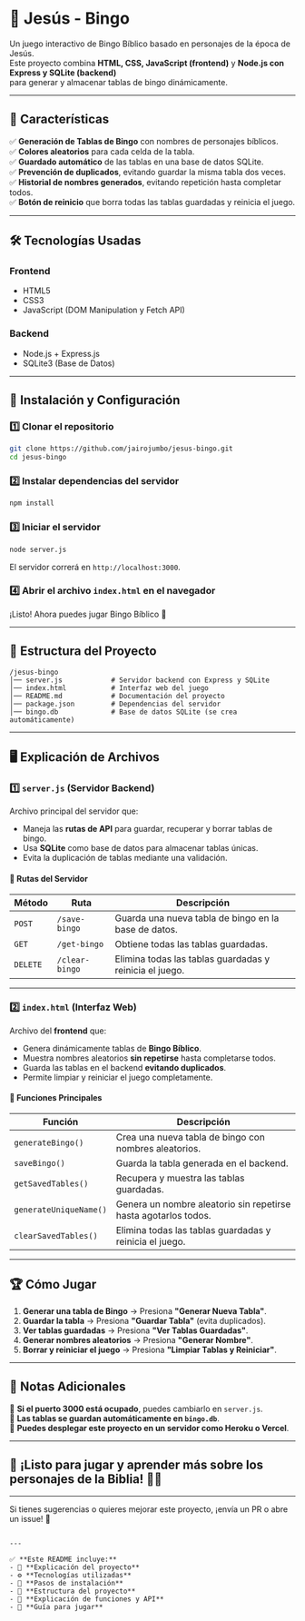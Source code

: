 # 🎉 **Jesús - Bingo**

Un juego interactivo de Bingo Bíblico basado en personajes de la época de Jesús.  
Este proyecto combina **HTML, CSS, JavaScript (frontend)** y **Node.js con Express y SQLite (backend)**  
para generar y almacenar tablas de bingo dinámicamente.  

---

## 🚀 **Características**
✅ **Generación de Tablas de Bingo** con nombres de personajes bíblicos.  
✅ **Colores aleatorios** para cada celda de la tabla.  
✅ **Guardado automático** de las tablas en una base de datos SQLite.  
✅ **Prevención de duplicados**, evitando guardar la misma tabla dos veces.  
✅ **Historial de nombres generados**, evitando repetición hasta completar todos.  
✅ **Botón de reinicio** que borra todas las tablas guardadas y reinicia el juego.  

---

## 🛠️ **Tecnologías Usadas**
### **Frontend**
- HTML5
- CSS3
- JavaScript (DOM Manipulation y Fetch API)

### **Backend**
- Node.js + Express.js
- SQLite3 (Base de Datos)

---

## 🔧 **Instalación y Configuración**
### **1️⃣ Clonar el repositorio**
```sh
git clone https://github.com/jairojumbo/jesus-bingo.git
cd jesus-bingo
```

### **2️⃣ Instalar dependencias del servidor**
```sh
npm install
```

### **3️⃣ Iniciar el servidor**
```sh
node server.js
```
El servidor correrá en `http://localhost:3000`.

### **4️⃣ Abrir el archivo `index.html` en el navegador**
¡Listo! Ahora puedes jugar Bingo Bíblico 🎉

---

## 📂 **Estructura del Proyecto**
```
/jesus-bingo
│── server.js            # Servidor backend con Express y SQLite
│── index.html           # Interfaz web del juego
│── README.md            # Documentación del proyecto
│── package.json         # Dependencias del servidor
│── bingo.db             # Base de datos SQLite (se crea automáticamente)
```

---

## 🖥️ **Explicación de Archivos**
### **1️⃣ `server.js` (Servidor Backend)**
Archivo principal del servidor que:
- Maneja las **rutas de API** para guardar, recuperar y borrar tablas de bingo.
- Usa **SQLite** como base de datos para almacenar tablas únicas.
- Evita la duplicación de tablas mediante una validación.

#### **🔹 Rutas del Servidor**
| Método  | Ruta            | Descripción |
|---------|----------------|-------------|
| `POST`  | `/save-bingo`  | Guarda una nueva tabla de bingo en la base de datos. |
| `GET`   | `/get-bingo`   | Obtiene todas las tablas guardadas. |
| `DELETE` | `/clear-bingo` | Elimina todas las tablas guardadas y reinicia el juego. |

---

### **2️⃣ `index.html` (Interfaz Web)**
Archivo del **frontend** que:
- Genera dinámicamente tablas de **Bingo Bíblico**.
- Muestra nombres aleatorios **sin repetirse** hasta completarse todos.
- Guarda las tablas en el backend **evitando duplicados**.
- Permite limpiar y reiniciar el juego completamente.

#### **🔹 Funciones Principales**
| Función | Descripción |
|---------|-------------|
| `generateBingo()` | Crea una nueva tabla de bingo con nombres aleatorios. |
| `saveBingo()` | Guarda la tabla generada en el backend. |
| `getSavedTables()` | Recupera y muestra las tablas guardadas. |
| `generateUniqueName()` | Genera un nombre aleatorio sin repetirse hasta agotarlos todos. |
| `clearSavedTables()` | Elimina todas las tablas guardadas y reinicia el juego. |

---

## 🏆 **Cómo Jugar**
1. **Generar una tabla de Bingo** → Presiona **"Generar Nueva Tabla"**.  
2. **Guardar la tabla** → Presiona **"Guardar Tabla"** (evita duplicados).  
3. **Ver tablas guardadas** → Presiona **"Ver Tablas Guardadas"**.  
4. **Generar nombres aleatorios** → Presiona **"Generar Nombre"**.  
5. **Borrar y reiniciar el juego** → Presiona **"Limpiar Tablas y Reiniciar"**.  

---

## 📝 **Notas Adicionales**
📌 **Si el puerto 3000 está ocupado**, puedes cambiarlo en `server.js`.  
📌 **Las tablas se guardan automáticamente en `bingo.db`**.  
📌 **Puedes desplegar este proyecto en un servidor como Heroku o Vercel**.  

---

## 🎉 **¡Listo para jugar y aprender más sobre los personajes de la Biblia!** 🚀😃

---
Si tienes sugerencias o quieres mejorar este proyecto, ¡envía un PR o abre un issue! 🙌
```	

---

✅ **Este README incluye:**  
- 📌 **Explicación del proyecto**  
- ⚙️ **Tecnologías utilizadas**  
- 🔧 **Pasos de instalación**  
- 📂 **Estructura del proyecto**  
- 🚀 **Explicación de funciones y API**  
- 🎲 **Guía para jugar**  
